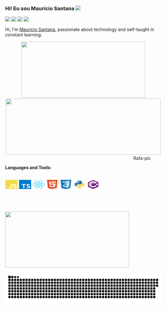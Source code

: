 ### Hi! Eu sou Maurício Santana <img src="https://media.giphy.com/media/hvRJCLFzcasrR4ia7z/giphy.gif" width="25px">
  <a href="https://instagram.com/_mauricio.santana" target="_blank"><img src="https://img.shields.io/badge/-Instagram-%23E4405F?style=for-the-badge&logo=instagram&logoColor=white" target="_blank"></a>
  <a href="https://www.linkedin.com/in/mauriciosantana408/" target="_blank"><img src="https://img.shields.io/badge/-LinkedIn-%230077B5?style=for-the-badge&logo=linkedin&logoColor=white" target="_blank"></a> 
  <a href="https://wa.me/5511942321170" target="_blank"><img src="https://img.shields.io/badge/WhatsApp-25D366?style=for-the-badge&logo=whatsapp&logoColor=white" target="_blank"></a>
  <a href = "mailto:mauriciosantana408@gmail.com"><img src="https://img.shields.io/badge/Gmail-D14836?style=for-the-badge&logo=gmail&logoColor=white" target="_blank"></a>

Hi, I'm [Mauricio Santana](https://instagram.com/_mauricio.santana), passionate about technology and self-taught in constant learning.

<div align="center">
  <a href="https://github.com/Mauricio408">
  <img height="180em" src="https://github-readme-stats.vercel.app/api?username=Mauricio408&show_icons=true&theme=dark&include_all_commits=true&count_private=true"width = 400/>
  <img height="180em" src = "https://github-readme-streak-stats.herokuapp.com?user=Mauricio408&theme=dark&hide_border=true" width = 500>
  
  
  </a>
  <img align="right" alt="Rafa-pic" height="180em" style="border-radius:50px;" src="https://user-images.githubusercontent.com/80067538/135533284-6466bc89-896b-43c0-b9b8-6a5293a8517f.png" width = "140em">
  
  ##
  </div>
  
**Languages and Tools:**

<div style="display: inline_block"><br>
  <img align="center" alt="Rafa-Js" height="30" width="40" src="https://raw.githubusercontent.com/devicons/devicon/master/icons/javascript/javascript-plain.svg">
  <img align="center" alt="Rafa-Ts" height="30" width="40" src="https://raw.githubusercontent.com/devicons/devicon/master/icons/typescript/typescript-plain.svg">
  <img align="center" alt="Rafa-React" height="30" width="40" src="https://raw.githubusercontent.com/devicons/devicon/master/icons/react/react-original.svg">
  <img align="center" alt="Rafa-HTML" height="30" width="40" src="https://raw.githubusercontent.com/devicons/devicon/master/icons/html5/html5-original.svg">
  <img align="center" alt="Rafa-CSS" height="30" width="40" src="https://raw.githubusercontent.com/devicons/devicon/master/icons/css3/css3-original.svg">
  <img align="center" alt="Rafa-Python" height="30" width="40" src="https://raw.githubusercontent.com/devicons/devicon/master/icons/python/python-original.svg">
  <img align="center" alt="Rafa-Csharp" height="30" width="40" src="https://raw.githubusercontent.com/devicons/devicon/master/icons/csharp/csharp-original.svg">
  </div>
  
<div>
  <img height="180em" src="https://github-readme-stats.vercel.app/api/top-langs/?username=Mauricio408&layout=compact&langs_count=7&theme=dark"width = 400/>
  </div>
  
![Snake animation](https://github.com/Mauricio408/Mauricio408/blob/output/github-contribution-grid-snake.svg)
